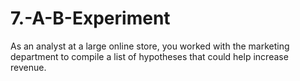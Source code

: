 # 7.-A-B-Experiment
As an analyst at a large online store, you worked with the marketing department to compile a list of hypotheses that could help increase revenue.
